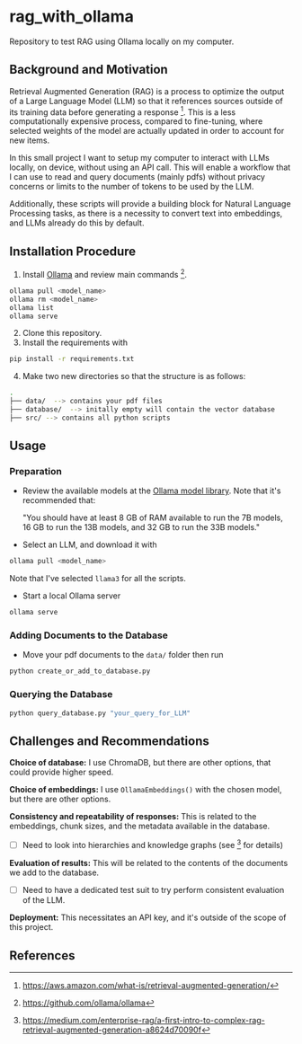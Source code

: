 # rag_with_ollama

Repository to test RAG using Ollama locally on my computer.

## Background and Motivation

Retrieval Augmented Generation (RAG) is a process to optimize the output of a Large Language Model (LLM) so that it references sources outside of its training data before generating a response [^1]. This is a less computationally expensive process, compared to fine-tuning, where selected weights of the model are actually updated in order to account for new items.

In this small project I want to setup my computer to interact with LLMs locally, on device, without using an API call. This will enable a workflow that I can use to read and query documents (mainly pdfs) without privacy concerns or limits to the number of tokens to be used by the LLM. 

Additionally, these scripts will provide a building block for Natural Language Processing tasks, as there is a necessity to convert text into embeddings, and LLMs already do this by default.

## Installation Procedure

1. Install [Ollama](https://ollama.com/) and review main commands [^2].
```bash
ollama pull <model_name>
ollama rm <model_name>
ollama list
ollama serve
```

2. Clone this repository.
3. Install the requirements with
```bash
pip install -r requirements.txt
```
4. Make two new directories so that the structure is as follows:
```bash
.
├── data/  --> contains your pdf files
├── database/  --> initally empty will contain the vector database
├── src/ --> contains all python scripts

```

## Usage

### Preparation
- Review the available models at the [Ollama model library](https://ollama.com/library). Note that it's recommended that:

	"You should have at least 8 GB of RAM available to run the 7B models, 16 GB to run the 13B models, and 32 GB to run the 33B models."

- Select an LLM, and download it with
```bash
ollama pull <model_name>
```
Note that I've selected `llama3` for all the scripts.

- Start a local Ollama server
```bash
ollama serve
```
### Adding Documents to the Database

- Move your pdf documents to the `data/` folder then run 
```bash
python create_or_add_to_database.py
```

### Querying the Database
```bash
python query_database.py "your_query_for_LLM"
```

## Challenges and Recommendations

**Choice of database:** I use ChromaDB, but there are other options, that could provide higher speed.

**Choice of embeddings:** I use `OllamaEmbeddings()` with the chosen model, but there are other options.

**Consistency and repeatability of responses:** This is related to the embeddings, chunk sizes, and the metadata available in the database. 
- [ ] Need to look into hierarchies and knowledge graphs (see [^3] for details)

**Evaluation of results:** This will be related to the contents of the documents we add to the database. 
- [ ] Need to have a dedicated test suit to try perform consistent evaluation of the LLM.

**Deployment:** This necessitates an API key, and it's outside of the scope of this project.

## References

[^1]: https://aws.amazon.com/what-is/retrieval-augmented-generation/
[^2]: https://github.com/ollama/ollama
[^3]: https://medium.com/enterprise-rag/a-first-intro-to-complex-rag-retrieval-augmented-generation-a8624d70090f